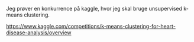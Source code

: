 Jeg prøver en konkurrence på kaggle, hvor jeg skal bruge unsupervised k-means clustering.

https://www.kaggle.com/competitions/k-means-clustering-for-heart-disease-analysis/overview
